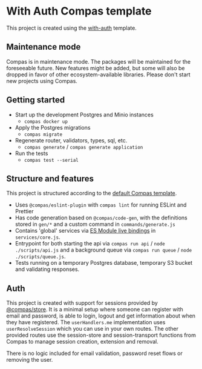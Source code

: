 # With Auth Compas template

This project is created using the
[with-auth](https://github.com/compasjs/compas/tree/main/examples/with-auth) template.

## Maintenance mode

Compas is in maintenance mode. The packages will be maintained for the foreseeable future.
New features might be added, but some will also be dropped in favor of other
ecosystem-available libraries. Please don't start new projects using Compas.

## Getting started

- Start up the development Postgres and Minio instances
  - `compas docker up`
- Apply the Postgres migrations
  - `compas migrate`
- Regenerate router, validators, types, sql, etc.
  - `compas generate` / `compas generate application`
- Run the tests
  - `compas test --serial`

## Structure and features

This project is structured according to the
[default Compas template](https://github.com/compasjs/compas/tree/main/examples/default).

- Uses `@compas/eslint-plugin` with `compas lint` for running ESLint and Prettier
- Has code generation based on `@compas/code-gen`, with the definitions stored in `gen/*`
  and a custom command in `commands/generate.js`
- Contains 'global' services via
  [ES Module live bindings](https://stackoverflow.com/a/57552682) in `services/core.js`.
- Entrypoint for both starting the api via `compas run api` / `node ./scripts/api.js` and
  a background queue via `compas run queue` / `node ./scripts/queue.js`.
- Tests running on a temporary Postgres database, temporary S3 bucket and validating
  responses.

## Auth

This project is created with support for sessions provided by
[@compas/store](https://compasjs.com/features/session-handling.html). It is a minimal
setup where someone can register with email and password, is able to login, logout and get
information about when they have registered. The `userHandlers.me` implementation uses
`userResolveSession` which you can use in your own routes. The other provided routes use
the session-store and session-transport functions from Compas to manage session creation,
extension and removal.

There is no logic included for email validation, password reset flows or removing the
user.
